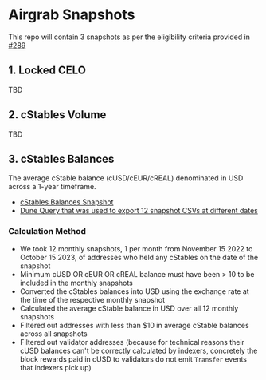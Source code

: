 # Airgrab Snapshots

This repo will contain 3 snapshots as per the eligibility criteria provided in [#289](https://github.com/mento-protocol/mento-general/issues/289)

## 1. Locked CELO

TBD

## 2. cStables Volume

TBD

## 3. cStables Balances

The average cStable balance (cUSD/cEUR/cREAL) denominated in USD across a 1-year timeframe.

- [cStables Balances Snapshot](./src/snapshots/cstable-balances/total-average-across-all-snapshots-excluding-validators.csv)
- [Dune Query that was used to export 12 snapshot CSVs at different dates](https://dune.com/queries/3144937/5269961)

### Calculation Method

- We took 12 monthly snapshots, 1 per month from November 15 2022 to October 15 2023, of addresses who held any cStables on the date of the snapshot
- Minimum cUSD OR cEUR OR cREAL balance must have been > 10 to be included in the monthly snapshots
- Converted the cStables balances into USD using the exchange rate at the time of the respective monthly snapshot
- Calculated the average cStable balance in USD over all 12 monthly snapshots
- Filtered out addresses with less than $10 in average cStable balances across all snapshots
- Filtered out validator addresses (because for technical reasons their cUSD balances can't be correctly calculated by indexers, concretely the block rewards paid in cUSD to validators do not emit `Transfer` events that indexers pick up)
